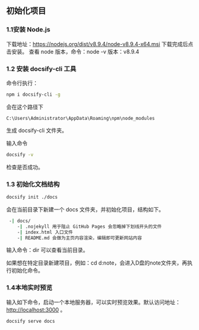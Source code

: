 ## 初始化项目

### 1.1安装 Node.js

下载地址：https://nodejs.org/dist/v8.9.4/node-v8.9.4-x64.msi
下载完成后点击安装。
查看 node 版本，命令：node -v
版本：v8.9.4

### 1.2 安装 docsify-cli 工具

命令行执行：

```bash
npm i docsify-cli -g
```

会在这个路径下

 ```
C:\Users\Administrator\AppData\Roaming\npm\node_modules
 ```

生成 docsify-cli 文件夹。

输入命令

```bash
docsify -v
```

检查是否成功。

### 1.3 初始化文档结构

```bash
docsify init ./docs
```

会在当前目录下新建一个 docs 文件夹，并初始化项目，结构如下。

```bash
 -| docs/
    -| .nojekyll 用于阻止 GitHub Pages 会忽略掉下划线开头的文件
    -| index.html 入口文件
    -| README.md 会做为主页内容渲染，编辑即可更新网站内容
```

输入命令：dir 可以查看当前目录。

如果想在特定目录新建项目，例如：cd d:note，会进入D盘的note文件夹，再执行初始化命令。

### 1.4本地实时预览

输入如下命令，启动一个本地服务器，可以实时预览效果。默认访问地址：[http://localhost:3000](http://localhost:3000 ) 。

```
docsify serve docs
```



